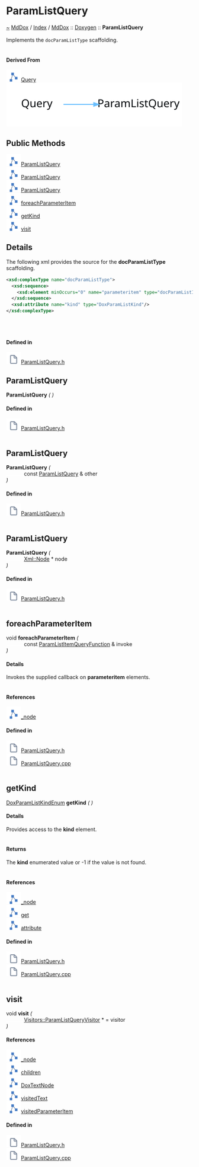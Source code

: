<a id="paramlistquery"></a>
<h1>ParamListQuery</h1>
<a id="classMdDox_1_1Doxygen_1_1ParamListQuery"></a>
<a href="https://github.com/CharlesCarley/MdDox">~</a>
<a href="indexpage.md#mddox">MdDox</a>
<span class="inline-text">/</span>
<a href="index.md#index">Index</a>
<span class="inline-text">/</span>
<a href="namespaceMdDox.md#mddox">MdDox</a>
<span class="inline-text">::</span>
<a href="namespaceMdDox_1_1Doxygen.md#doxygen">Doxygen</a>
<span class="inline-text">::</span>
<span class="bold-text"><b>ParamListQuery</b></span>
<br/>
<br/>
<span class="inline-text">Implements the </span>
<code class="typewriter">docParamListType</code>
<span class="inline-text"> scaffolding. </span>
<br/>
<br/>
<a id="derived-from"></a>
<h4>Derived From</h4>
<span class="icon-list-item"><a href="classMdDox_1_1Doxygen_1_1Query.md#query" class="icon-list-item"><img src="../images/class.svg" class="icon-list-item"/><span class="icon-list-item">Query</span>
</a>
</span>
<br/>
<img src="../images/dot/internal-diagram-50.dot.svg"/><br/>
<a id="public-methods"></a>
<h2>Public Methods</h2>
<span class="icon-list-item"><a href="#paramlistquery" class="icon-list-item"><img src="../images/class.svg" class="icon-list-item"/><span class="icon-list-item">ParamListQuery</span>
</a>
</span>
<br/>
<span class="icon-list-item"><a href="#paramlistquery" class="icon-list-item"><img src="../images/class.svg" class="icon-list-item"/><span class="icon-list-item">ParamListQuery</span>
</a>
</span>
<br/>
<span class="icon-list-item"><a href="#paramlistquery" class="icon-list-item"><img src="../images/class.svg" class="icon-list-item"/><span class="icon-list-item">ParamListQuery</span>
</a>
</span>
<br/>
<span class="icon-list-item"><a href="#foreachparameteritem" class="icon-list-item"><img src="../images/class.svg" class="icon-list-item"/><span class="icon-list-item">foreachParameterItem</span>
</a>
</span>
<br/>
<span class="icon-list-item"><a href="#getkind" class="icon-list-item"><img src="../images/class.svg" class="icon-list-item"/><span class="icon-list-item">getKind</span>
</a>
</span>
<br/>
<span class="icon-list-item"><a href="#visit" class="icon-list-item"><img src="../images/class.svg" class="icon-list-item"/><span class="icon-list-item">visit</span>
</a>
</span>
<br/>
<a id="details"></a>
<h2>Details</h2>
<span class="inline-text">The following xml provides the source for the </span>
<span class="bold-text"><b>docParamListType</b></span>
<span class="inline-text"> scaffolding.</span>

```xml
<xsd:complexType name="docParamListType">
  <xsd:sequence>
    <xsd:element minOccurs="0" name="parameteritem" type="docParamListItem" maxOccurs="unbounded"/>
  </xsd:sequence>
  <xsd:attribute name="kind" type="DoxParamListKind"/>
</xsd:complexType>
```
<br/>
<br/>
<a id="defined-in"></a>
<h4>Defined in</h4>
<span class="icon-list-item"><a href="https://github.com/CharlesCarley/MdDox/blob/master//Tools/Doxygen/ParamListQuery.h#L64" class="icon-list-item"><img src="../images/file.svg" class="icon-list-item"/><span class="icon-list-item">ParamListQuery.h</span>
</a>
</span>
<br/>
<a id="paramlistquery"></a>
<h2>ParamListQuery</h2>
<span class="bold-text"><b>ParamListQuery</b></span>
<span class="italic-text"><i>(</i></span>
<span class="italic-text"><i>)</i></span>
<a id="defined-in"></a>
<h4>Defined in</h4>
<span class="icon-list-item"><a href="https://github.com/CharlesCarley/MdDox/blob/master//Tools/Doxygen/ParamListQuery.h#L66" class="icon-list-item"><img src="../images/file.svg" class="icon-list-item"/><span class="icon-list-item">ParamListQuery.h</span>
</a>
</span>
<br/>
<br/>
<a id="paramlistquery"></a>
<h2>ParamListQuery</h2>
<span class="bold-text"><b>ParamListQuery</b></span>
<span class="italic-text"><i>(</i></span>
<div class="paragraph">
<span class="paragraph"><img src="../images/horSpace24px.svg"/><span class="inline-text">const </span>
<a href="classMdDox_1_1Doxygen_1_1ParamListQuery.md#paramlistquery">ParamListQuery</a>
<span class="inline-text"> &amp;</span>
<span class="inline-text">other</span>
</span>
</div>
<span class="italic-text"><i>)</i></span>
<a id="defined-in"></a>
<h4>Defined in</h4>
<span class="icon-list-item"><a href="https://github.com/CharlesCarley/MdDox/blob/master//Tools/Doxygen/ParamListQuery.h#L67" class="icon-list-item"><img src="../images/file.svg" class="icon-list-item"/><span class="icon-list-item">ParamListQuery.h</span>
</a>
</span>
<br/>
<br/>
<a id="paramlistquery"></a>
<h2>ParamListQuery</h2>
<span class="bold-text"><b>ParamListQuery</b></span>
<span class="italic-text"><i>(</i></span>
<div class="paragraph">
<span class="paragraph"><img src="../images/horSpace24px.svg"/><a href="classMdDox_1_1Xml_1_1Node.md#xmlnode">Xml::Node</a>
<span class="inline-text"> *</span>
<span class="inline-text">node</span>
</span>
</div>
<span class="italic-text"><i>)</i></span>
<a id="defined-in"></a>
<h4>Defined in</h4>
<span class="icon-list-item"><a href="https://github.com/CharlesCarley/MdDox/blob/master//Tools/Doxygen/ParamListQuery.h#L69" class="icon-list-item"><img src="../images/file.svg" class="icon-list-item"/><span class="icon-list-item">ParamListQuery.h</span>
</a>
</span>
<br/>
<br/>
<a id="foreachparameteritem"></a>
<h2>foreachParameterItem</h2>
<span class="inline-text">void</span>
<span class="bold-text"><b>foreachParameterItem</b></span>
<span class="italic-text"><i>(</i></span>
<div class="paragraph">
<span class="paragraph"><img src="../images/horSpace24px.svg"/><span class="inline-text">const </span>
<a href="namespaceMdDox_1_1Doxygen.md#paramlistitemqueryfunction">ParamListItemQueryFunction</a>
<span class="inline-text"> &amp;</span>
<span class="inline-text">invoke</span>
</span>
</div>
<span class="italic-text"><i>)</i></span>
<a id="details"></a>
<h4>Details</h4>
<span class="inline-text">Invokes the supplied callback on </span>
<span class="bold-text"><b>parameteritem</b></span>
<span class="inline-text"> elements. </span>
<br/>
<br/>
<a id="references"></a>
<h4>References</h4>
<span class="icon-list-item"><a href="classMdDox_1_1Doxygen_1_1Query.md#_node" class="icon-list-item"><img src="../images/class.svg" class="icon-list-item"/><span class="icon-list-item">_node</span>
</a>
</span>
<br/>
<a id="defined-in"></a>
<h4>Defined in</h4>
<span class="icon-list-item"><a href="https://github.com/CharlesCarley/MdDox/blob/master//Tools/Doxygen/ParamListQuery.h#L85" class="icon-list-item"><img src="../images/file.svg" class="icon-list-item"/><span class="icon-list-item">ParamListQuery.h</span>
</a>
</span>
<br/>
<span class="icon-list-item"><a href="https://github.com/CharlesCarley/MdDox/blob/master//Tools/Doxygen/ParamListQuery.cpp#L56" class="icon-list-item"><img src="../images/file.svg" class="icon-list-item"/><span class="icon-list-item">ParamListQuery.cpp</span>
</a>
</span>
<br/>
<br/>
<a id="getkind"></a>
<h2>getKind</h2>
<a href="namespaceMdDox_1_1Doxygen.md#doxparamlistkindenum">DoxParamListKindEnum</a>
<span class="bold-text"><b>getKind</b></span>
<span class="italic-text"><i>(</i></span>
<span class="italic-text"><i>)</i></span>
<a id="details"></a>
<h4>Details</h4>
<span class="inline-text">Provides access to the </span>
<span class="bold-text"><b>kind</b></span>
<span class="inline-text"> element. </span>
<br/>
<br/>
<a id="returns"></a>
<h4>Returns</h4>
<span class="inline-text">The </span>
<span class="bold-text"><b>kind</b></span>
<span class="inline-text"> enumerated value or -1 if the value is not found. </span>
<br/>
<br/>
<a id="references"></a>
<h4>References</h4>
<span class="icon-list-item"><a href="classMdDox_1_1Doxygen_1_1Query.md#_node" class="icon-list-item"><img src="../images/class.svg" class="icon-list-item"/><span class="icon-list-item">_node</span>
</a>
</span>
<br/>
<span class="icon-list-item"><a href="classMdDox_1_1Doxygen_1_1DoxParamListKind.md#get" class="icon-list-item"><img src="../images/class.svg" class="icon-list-item"/><span class="icon-list-item">get</span>
</a>
</span>
<br/>
<span class="icon-list-item"><a href="classMdDox_1_1Xml_1_1Node.md#attribute" class="icon-list-item"><img src="../images/class.svg" class="icon-list-item"/><span class="icon-list-item">attribute</span>
</a>
</span>
<br/>
<a id="defined-in"></a>
<h4>Defined in</h4>
<span class="icon-list-item"><a href="https://github.com/CharlesCarley/MdDox/blob/master//Tools/Doxygen/ParamListQuery.h#L80" class="icon-list-item"><img src="../images/file.svg" class="icon-list-item"/><span class="icon-list-item">ParamListQuery.h</span>
</a>
</span>
<br/>
<span class="icon-list-item"><a href="https://github.com/CharlesCarley/MdDox/blob/master//Tools/Doxygen/ParamListQuery.cpp#L49" class="icon-list-item"><img src="../images/file.svg" class="icon-list-item"/><span class="icon-list-item">ParamListQuery.cpp</span>
</a>
</span>
<br/>
<br/>
<a id="visit"></a>
<h2>visit</h2>
<span class="inline-text">void</span>
<span class="bold-text"><b>visit</b></span>
<span class="italic-text"><i>(</i></span>
<div class="paragraph">
<span class="paragraph"><img src="../images/horSpace24px.svg"/><a href="classMdDox_1_1Doxygen_1_1Visitors_1_1ParamListQueryVisitor.md#visitorsparamlistqueryvisitor">Visitors::ParamListQueryVisitor</a>
<span class="inline-text"> *</span>
<span class="inline-text"> = </span>
<span class="inline-text">visitor</span>
</span>
</div>
<span class="italic-text"><i>)</i></span>
<a id="references"></a>
<h4>References</h4>
<span class="icon-list-item"><a href="classMdDox_1_1Doxygen_1_1Query.md#_node" class="icon-list-item"><img src="../images/class.svg" class="icon-list-item"/><span class="icon-list-item">_node</span>
</a>
</span>
<br/>
<span class="icon-list-item"><a href="classMdDox_1_1Xml_1_1Node.md#children" class="icon-list-item"><img src="../images/class.svg" class="icon-list-item"/><span class="icon-list-item">children</span>
</a>
</span>
<br/>
<span class="icon-list-item"><a href="namespaceMdDox_1_1Doxygen.md#doxtextnode" class="icon-list-item"><img src="../images/class.svg" class="icon-list-item"/><span class="icon-list-item">DoxTextNode</span>
</a>
</span>
<br/>
<span class="icon-list-item"><a href="classMdDox_1_1Doxygen_1_1Visitors_1_1ParamListQueryVisitor.md#visitedtext" class="icon-list-item"><img src="../images/class.svg" class="icon-list-item"/><span class="icon-list-item">visitedText</span>
</a>
</span>
<br/>
<span class="icon-list-item"><a href="classMdDox_1_1Doxygen_1_1Visitors_1_1ParamListQueryVisitor.md#visitedparameteritem" class="icon-list-item"><img src="../images/class.svg" class="icon-list-item"/><span class="icon-list-item">visitedParameterItem</span>
</a>
</span>
<br/>
<a id="defined-in"></a>
<h4>Defined in</h4>
<span class="icon-list-item"><a href="https://github.com/CharlesCarley/MdDox/blob/master//Tools/Doxygen/ParamListQuery.h#L74" class="icon-list-item"><img src="../images/file.svg" class="icon-list-item"/><span class="icon-list-item">ParamListQuery.h</span>
</a>
</span>
<br/>
<span class="icon-list-item"><a href="https://github.com/CharlesCarley/MdDox/blob/master//Tools/Doxygen/ParamListQuery.cpp#L29" class="icon-list-item"><img src="../images/file.svg" class="icon-list-item"/><span class="icon-list-item">ParamListQuery.cpp</span>
</a>
</span>
<br/>
<br/>
</div>
</div>
</body>
</html>

